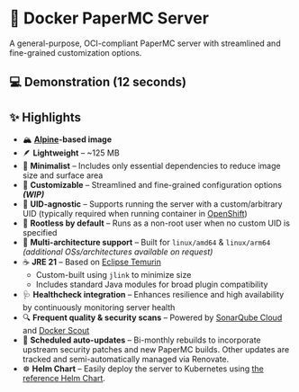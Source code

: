 # 🐳 Docker PaperMC Server</h1>

A general-purpose, OCI-compliant PaperMC server with streamlined and fine-grained customization options.

## 💻 Demonstration (12 seconds)

<script src="https://asciinema.org/a/725450.js" id="asciicast-725450" async></script>

## ✨ Highlights

* 🏔️ **[Alpine](https://hub.docker.com/_/alpine)-based image**
* 🪶 **Lightweight** – ~125 MB
* 🧘 **Minimalist** – Includes only essential dependencies to reduce image size and surface area
* 🧩 **Customizable** – Streamlined and fine-grained configuration options **_(WIP)_**
* 👤 **UID-agnostic** – Supports running the server with a custom/arbitrary UID (typically required when running container
  in [OpenShift](https://www.redhat.com/en/technologies/cloud-computing/openshift))
* 🔐 **Rootless by default** – Runs as a non-root user when no custom UID is specified
* 🧬 **Multi-architecture support** – Built for `linux/amd64` & `linux/arm64` _(additional OSs/architectures available on request)_
* ☕ **JRE 21** – Based on [Eclipse Temurin](https://hub.docker.com/_/eclipse-temurin)
  * Custom-built using `jlink` to minimize size
  * Includes standard Java modules for broad plugin compatibility
* 🩺 **Healthcheck integration** – Enhances resilience and high availability by continuously monitoring server health
* 🔍 **Frequent quality & security scans** – Powered by [SonarQube Cloud](https://sonarcloud.io/summary/new_code?id=Djaytan_docker-papermc-server)
  and [Docker Scout](https://docs.docker.com/scout/)
* 🔄 **Scheduled auto-updates** – Bi-monthly rebuilds to incorporate upstream security patches and new PaperMC builds. Other updates are tracked and
  semi-automatically managed via Renovate.
* ☸️ **Helm Chart** – Easily deploy the server to Kubernetes using [the reference Helm Chart](https://github.com/Djaytan/helm-papermc-server).
